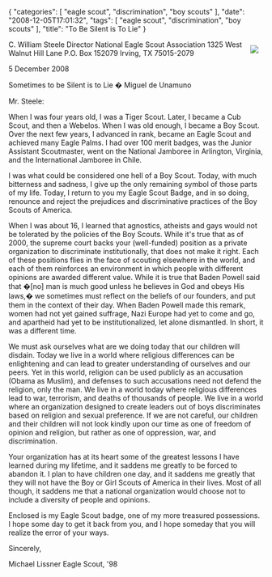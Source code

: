 {
    "categories": [
        "eagle scout", 
        "discrimination", 
        "boy scouts"
    ], 
    "date": "2008-12-05T17:01:32", 
    "tags": [
        "eagle scout", 
        "discrimination", 
        "boy scouts"
    ], 
    "title": "To Be Silent is To Lie"
}

<img src="http://michaeljaylissner.com/files/images/DSC00976%20(Modified)%20(copy)%20(Modified).JPG" style="float: right; padding: 10px">C. William Steele
Director
National Eagle Scout Association
1325 West Walnut Hill Lane
P.O. Box 152079
Irving, TX 75015-2079

5 December 2008

Sometimes to be Silent is to Lie
		  � Miguel de Unamuno

Mr. Steele:

When I was four years old, I was a Tiger Scout. Later, I became a Cub Scout, and then a Webelos. When I was old enough, I became a Boy Scout. Over the next few years, I advanced in rank, became an Eagle Scout and achieved many Eagle Palms. I had over 100 merit badges, was the Junior Assistant Scoutmaster, went on the National Jamboree in Arlington, Virginia, and the International Jamboree in Chile. 

I was what could be considered one hell of a Boy Scout. Today, with much bitterness and sadness, I give up the only remaining symbol of those parts of my life. Today, I return to you my Eagle Scout Badge, and in so doing, renounce and reject the prejudices and discriminative practices of the Boy Scouts of America.

When I was about 16, I learned that agnostics, atheists and gays would not be tolerated by the policies of the Boy Scouts. While it's true that as of 2000, the supreme court backs your (well-funded) position as a private organization to discriminate institutionally, that does not make it right. Each of these positions flies in the face of scouting elsewhere in the world, and each of them reinforces an environment in which people with different opinions are awarded different value. While it is true that Baden Powell said that �[no] man is much good unless he believes in God and obeys His laws,� we sometimes must reflect on the beliefs of our founders, and put them in the context of their day. When Baden Powell made this remark, women had not yet gained suffrage, Nazi Europe had yet to come and go, and apartheid had yet to be institutionalized, let alone dismantled. In short, it was a different time.

We must ask ourselves what are we doing today that our children will disdain. Today we live in a world where religious differences can be enlightening and can lead to greater understanding of ourselves and our peers. Yet in this world, religion can be used publicly as an accusation (Obama as Muslim), and defenses to such accusations need not defend the religion, only the man. We live in a world today where religious differences lead to war, terrorism, and deaths of thousands of people. We live in a world where an organization designed to create leaders out of boys discriminates based on religion and sexual preference. If we are not careful, our children and their children will not look kindly upon our time as one of freedom of opinion and religion, but rather as one of oppression, war, and discrimination.

Your organization has at its heart some of the greatest lessons I have learned during my lifetime, and it saddens me greatly to be forced to abandon it. I plan to have children one day, and it saddens me greatly that they will not have the Boy or Girl Scouts of America in their lives. Most of all though, it saddens me that a national organization would choose not to include a diversity of people and opinions. 

Enclosed is my Eagle Scout badge, one of my more treasured possessions. I hope some day to get it back from you, and I hope someday that you will realize the error of your ways.

Sincerely, 


Michael Lissner
Eagle Scout, '98
<!--break-->

